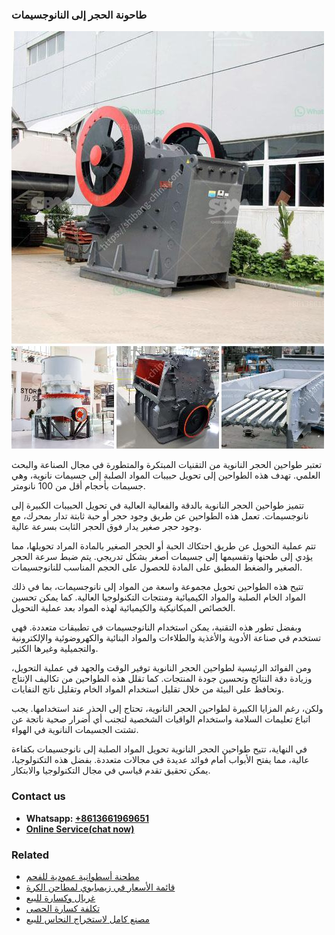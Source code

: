 <h3>طاحونة الحجر إلى النانوجسيمات</h3><img src='1701852438.jpg' alt=''><p>تعتبر طواحين الحجر النانوية من التقنيات المبتكرة والمتطورة في مجال الصناعة والبحث العلمي. تهدف هذه الطواحين إلى تحويل حبيبات المواد الصلبة إلى جسيمات نانوية، وهي جسيمات بأحجام أقل من 100 نانومتر.</p><p>تتميز طواحين الحجر النانوية بالدقة والفعالية العالية في تحويل الحبيبات الكبيرة إلى نانوجسيمات. تعمل هذه الطواحين عن طريق وجود حجر أو حبة ثابتة تدار بمحرك، مع وجود حجر صغير يدار فوق الحجر الثابت بسرعة عالية.</p><p>تتم عملية التحويل عن طريق احتكاك الحبة أو الحجر الصغير بالمادة المراد تحويلها، مما يؤدي إلى طحنها وتقسيمها إلى جسيمات أصغر بشكل تدريجي. يتم ضبط سرعة الحجر الصغير والضغط المطبق على المادة للحصول على الحجم المناسب للنانوجسيمات.</p><p>تتيح هذه الطواحين تحويل مجموعة واسعة من المواد إلى نانوجسيمات، بما في ذلك المواد الخام الصلبة والمواد الكيميائية ومنتجات التكنولوجيا العالية. كما يمكن تحسين الخصائص الميكانيكية والكيميائية لهذه المواد بعد عملية التحويل.</p><p>وبفضل تطور هذه التقنية، يمكن استخدام النانوجسيمات في تطبيقات متعددة. فهي تستخدم في صناعة الأدوية والأغذية والطلاءات والمواد البنائية والكهروضوئية والإلكترونية والتجميلية وغيرها الكثير.</p><p>ومن الفوائد الرئيسية لطواحين الحجر النانوية توفير الوقت والجهد في عملية التحويل، وزيادة دقة النتائج وتحسين جودة المنتجات. كما تقلل هذه الطواحين من تكاليف الإنتاج وتحافظ على البيئة من خلال تقليل استخدام المواد الخام وتقليل ناتج النفايات.</p><p>ولكن، رغم المزايا الكبيرة لطواحين الحجر النانوية، تحتاج إلى الحذر عند استخدامها. يجب اتباع تعليمات السلامة واستخدام الواقيات الشخصية لتجنب أي أضرار صحية ناتجة عن تشتت الجسيمات النانوية في الهواء.</p><p>في النهاية، تتيح طواحين الحجر النانوية تحويل المواد الصلبة إلى نانوجسيمات بكفاءة عالية، مما يفتح الأبواب أمام فوائد عديدة في مجالات متعددة. بفضل هذه التكنولوجيا، يمكن تحقيق تقدم قياسي في مجال التكنولوجيا والابتكار.</p><h3>Contact us</h3><ul><li><strong>Whatsapp:&nbsp;<a href="https://wa.me/8613661969651">+8613661969651</a></strong></li><li><a href="https://swt.shibang-china.com/?git&amp;zhl&amp;طاحونة الحجر إلى النانوجسيمات"><strong>Online Service(chat now)</strong></a></li></ul><h3>Related</h3><ul><li><a href='مطحنة أسطوانية عمودية للفحم.md'>مطحنة أسطوانية عمودية للفحم</a></li><li><a href='قائمة الأسعار في زيمبابوي لمطاحن الكرة.md'>قائمة الأسعار في زيمبابوي لمطاحن الكرة</a></li><li><a href='غربال وكسارة للبيع.md'>غربال وكسارة للبيع</a></li><li><a href='تكلفة كسارة الحصى.md'>تكلفة كسارة الحصى</a></li><li><a href='مصنع كامل لاستخراج النحاس للبيع.md'>مصنع كامل لاستخراج النحاس للبيع</a></li></ul>